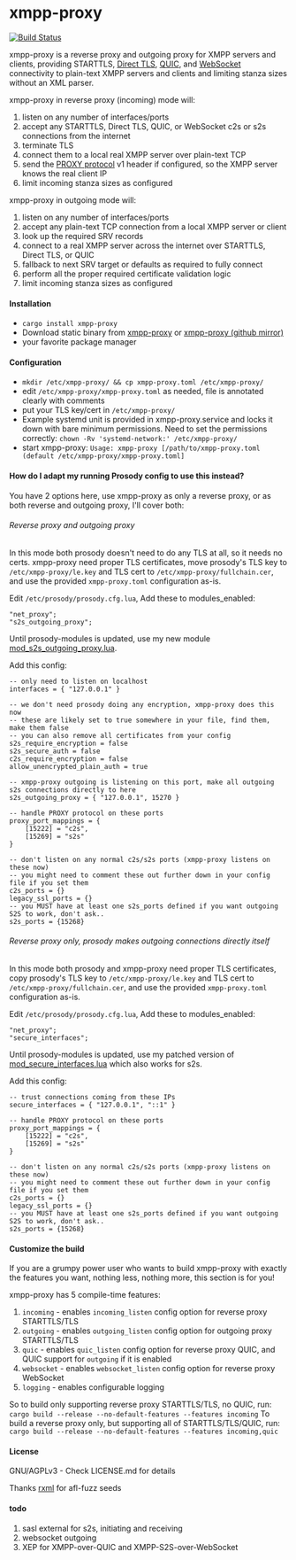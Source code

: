 # xmpp-proxy

[![Build Status](https://ci.moparisthe.best/job/moparisthebest/job/xmpp-proxy/job/master/badge/icon%3Fstyle=plastic)](https://ci.moparisthe.best/job/moparisthebest/job/xmpp-proxy/job/master/)

xmpp-proxy is a reverse proxy and outgoing proxy for XMPP servers and clients, providing STARTTLS, 
[Direct TLS](https://xmpp.org/extensions/xep-0368.html), [QUIC](https://datatracker.ietf.org/doc/html/draft-ietf-quic-transport),
and [WebSocket](https://datatracker.ietf.org/doc/html/rfc7395) connectivity to plain-text XMPP servers and clients and
limiting stanza sizes without an XML parser.

xmpp-proxy in reverse proxy (incoming) mode will:
  1. listen on any number of interfaces/ports
  2. accept any STARTTLS, Direct TLS, QUIC, or WebSocket c2s or s2s connections from the internet
  3. terminate TLS
  4. connect them to a local real XMPP server over plain-text TCP
  5. send the [PROXY protocol](https://www.haproxy.org/download/1.8/doc/proxy-protocol.txt) v1 header if configured, so the
  XMPP server knows the real client IP
  6. limit incoming stanza sizes as configured

xmpp-proxy in outgoing mode will:
  1. listen on any number of interfaces/ports
  2. accept any plain-text TCP connection from a local XMPP server or client
  3. look up the required SRV records
  4. connect to a real XMPP server across the internet over STARTTLS, Direct TLS, or QUIC
  5. fallback to next SRV target or defaults as required to fully connect
  6. perform all the proper required certificate validation logic
  7. limit incoming stanza sizes as configured

#### Installation
  * `cargo install xmpp-proxy`
  * Download static binary from [xmpp-proxy](https://code.moparisthebest.com/moparisthebest/xmpp-proxy/releases)
    or [xmpp-proxy (github mirror)](https://github.com/moparisthebest/xmpp-proxy/releases)
  * your favorite package manager

#### Configuration
  * `mkdir /etc/xmpp-proxy/ && cp xmpp-proxy.toml /etc/xmpp-proxy/`
  * edit `/etc/xmpp-proxy/xmpp-proxy.toml` as needed, file is annotated clearly with comments
  * put your TLS key/cert in `/etc/xmpp-proxy/`
  * Example systemd unit is provided in xmpp-proxy.service and locks it down with bare minimum permissions.  Need to
    set the permissions correctly: `chown -Rv 'systemd-network:' /etc/xmpp-proxy/`
  * start xmpp-proxy: `Usage: xmpp-proxy [/path/to/xmpp-proxy.toml (default /etc/xmpp-proxy/xmpp-proxy.toml]`

#### How do I adapt my running Prosody config to use this instead?

You have 2 options here, use xmpp-proxy as only a reverse proxy, or as both reverse and outgoing proxy, I'll cover both:

###### Reverse proxy and outgoing proxy

In this mode both prosody doesn't need to do any TLS at all, so it needs no certs. xmpp-proxy need proper TLS
certificates, move prosody's TLS key to `/etc/xmpp-proxy/le.key` and TLS cert to `/etc/xmpp-proxy/fullchain.cer`, and
use the provided `xmpp-proxy.toml` configuration as-is.

Edit `/etc/prosody/prosody.cfg.lua`, Add these to modules_enabled:
```
"net_proxy";
"s2s_outgoing_proxy";
```
Until prosody-modules is updated, use my new module [mod_s2s_outgoing_proxy.lua](https://www.moparisthebest.com/mod_s2s_outgoing_proxy.lua).

Add this config:
```
-- only need to listen on localhost
interfaces = { "127.0.0.1" }

-- we don't need prosody doing any encryption, xmpp-proxy does this now
-- these are likely set to true somewhere in your file, find them, make them false
-- you can also remove all certificates from your config
s2s_require_encryption = false
s2s_secure_auth = false
c2s_require_encryption = false
allow_unencrypted_plain_auth = true

-- xmpp-proxy outgoing is listening on this port, make all outgoing s2s connections directly to here
s2s_outgoing_proxy = { "127.0.0.1", 15270 }

-- handle PROXY protocol on these ports
proxy_port_mappings = {
    [15222] = "c2s",
    [15269] = "s2s"
}

-- don't listen on any normal c2s/s2s ports (xmpp-proxy listens on these now)
-- you might need to comment these out further down in your config file if you set them
c2s_ports = {}
legacy_ssl_ports = {}
-- you MUST have at least one s2s_ports defined if you want outgoing S2S to work, don't ask.. 
s2s_ports = {15268}
```

###### Reverse proxy only, prosody makes outgoing connections directly itself

In this mode both prosody and xmpp-proxy need proper TLS certificates, copy prosody's TLS key to `/etc/xmpp-proxy/le.key`
and TLS cert to `/etc/xmpp-proxy/fullchain.cer`, and use the provided `xmpp-proxy.toml` configuration as-is.

Edit `/etc/prosody/prosody.cfg.lua`, Add these to modules_enabled:
```
"net_proxy";
"secure_interfaces";
```
Until prosody-modules is updated, use my patched version of [mod_secure_interfaces.lua](https://www.moparisthebest.com/mod_secure_interfaces.lua)
which also works for s2s.

Add this config:
```
-- trust connections coming from these IPs
secure_interfaces = { "127.0.0.1", "::1" }

-- handle PROXY protocol on these ports
proxy_port_mappings = {
    [15222] = "c2s",
    [15269] = "s2s"
}

-- don't listen on any normal c2s/s2s ports (xmpp-proxy listens on these now)
-- you might need to comment these out further down in your config file if you set them
c2s_ports = {}
legacy_ssl_ports = {}
-- you MUST have at least one s2s_ports defined if you want outgoing S2S to work, don't ask.. 
s2s_ports = {15268}
```

#### Customize the build

If you are a grumpy power user who wants to build xmpp-proxy with exactly the features you want, nothing less, nothing
more, this section is for you!

xmpp-proxy has 5 compile-time features:
  1. `incoming` - enables `incoming_listen` config option for reverse proxy STARTTLS/TLS
  2. `outgoing` - enables `outgoing_listen` config option for outgoing proxy STARTTLS/TLS
  3. `quic` - enables `quic_listen` config option for reverse proxy QUIC, and QUIC support for `outgoing` if it is enabled
  4. `websocket` - enables `websocket_listen` config option for reverse proxy WebSocket
  5. `logging` - enables configurable logging

So to build only supporting reverse proxy STARTTLS/TLS, no QUIC, run: `cargo build --release --no-default-features --features incoming`
To build a reverse proxy only, but supporting all of STARTTLS/TLS/QUIC, run: `cargo build --release --no-default-features --features incoming,quic`

####  License
GNU/AGPLv3 - Check LICENSE.md for details

Thanks [rxml](https://github.com/horazont/rxml) for afl-fuzz seeds

#### todo
  1. sasl external for s2s, initiating and receiving
  2. websocket outgoing
  3. XEP for XMPP-over-QUIC and XMPP-S2S-over-WebSocket
